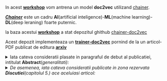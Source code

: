In acest [**workshop**](https://github.com/stefanache/MFP-ANAF-RO/tree/main/python/chainer-doc2vec) vom antrena un model **doc2vec** utilizand [chainer](https://docs.chainer.org/en/stable/).

[***Chainer***](https://docs.chainer.org/en/stable/) este un cadru **AI**(artificial inteligence)-**ML**(machine learning)-**DL**(deep leraning) foarte puternic.

la baza acestui [**workshop**](https://github.com/stefanache/MFP-ANAF-RO/tree/main/python/chainer-doc2vec) a stat depozitul ghithub [chainer-doc2vec](https://github.com/monthly-hack/chainer-doc2vec)

Acest depozit implementeaza un [**trainer-doc2vec**](https://github.com/stefanache/MFP-ANAF-RO/blob/main/python/chainer-doc2vec/train_doc2vec.py) pornind de la un articol-PDF publicat de editura [**arxiv**](https://arxiv.org/pdf/1405.4053v2)

<details><summary>Iata cateva consideratii plasate in paragraful de debut al publicatiei, intitulat <b>Abstract</b>(<i>generalitati</b>):</summary>

Mulți algoritmi de învățare automată(**ML**) necesită ca intrarea sa fie reprezentată ca o caracteristică vectoriala de lungime fixă. 

Când vine vorba de texte, una dintre cele mai comune caracteristici de lungime fixă sunt bag-ul(punga/sac) de cuvinte(eng.BoW).

În ciuda popularității lor, caracteristicile sacului de cuvinte
au două slăbiciuni majore: 
 - pierd ordinea cuvintelor, si de asemenea, 
 - ignoră semantica cuvintelor. 
<br/>De exemplu, "puternic", "puternic"
și "Paris" sunt la fel de îndepărtate ca importanta. 
În această lucrare, se propune Paragraf-Vector, un algoritm nesupravegheat
care învață o caracteristică de lungime fixă reprezentata-
din bucăți de text cu lungime variabilă, cum ar fi
 - propoziții, 
 - paragrafe și 
 - documente. 
Algoritmul nostru reprezintă fiecare document, printr-un vector care este antrenat să prezică 
cuvintele din document. Construcția sa conferă algoritmului nostru
potențialul de a depăși punctele slabe ale modele de cuvinte. 
Rezultatele empirice arată că Paragraf-Vectorii grafici depășesc modelele de sac de cuvinte
precum și alte tehnici de reprezentare a textului În cele din urmă, realizăm noi re-
rezultate pe mai multe sarcini de analiză a textului, cum ar fi clasificări și naliza sentimentelor
.
</details>

<details><summary>De asemenea, iata cateva consideratii publicate in zona rezervata <b>Discutiei</b>(capitolul <i>5.</i>) ace aceluiasi articol:</summary>

Am vazut in PDF-ul ***arxiv*** cum Paragraf-Vector, o învățare nesupravegheată
algoritm care învață reprezentări vectoriale pentru variabile
bucăți de text de o anumita lungime, cum ar fi propoziții și documente.

Reprezentările vectoriale sunt învățate pentru a prezice sur-
rotunjirea cuvintelor în contexte eșantionate din paragraf.

Experimentele noastre pe mai multe sarcini de clasificare a textului, cum ar fi
**Analiză a sentimentelor pe seturil de date**:

  - Stanford Treebank și 
  - IMDB

demonstrează că metoda este competitivă cu cele mai avansate metode. 
<br/>Performanța bună demonstrează meritele
de Paragraf Vector în captarea semanticii para-
Grafice. De fapt, vectorii de paragraf au potențialul de a
depășește multe puncte slabe ale modelelor de sac de cuvinte.
Deși obiectivul acestei lucrări este de a reprezenta texte,
poate fi aplicată pentru a învăța reprezentări pentru
date țiale. În domeniile non-text în care analizarea nu este disponibilă-
capabil, ne așteptăm ca Paragraph Vector să fie o alternativă puternică
la modelele

</details>
